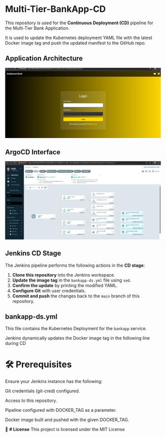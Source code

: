 # Multi-Tier-BankApp-CD

This repository is used for the **Continuous Deployment (CD)** pipeline for the Multi-Tier Bank Application.

It is used to update the Kubernetes deployment YAML file with the latest Docker image tag and push the updated manifest to the GitHub repo.

## Application Architecture

![Application](Application.png)

## ArgoCD Interface

![ArgoCD Interface](Argocd.png)

## Jenkins CD Stage

The Jenkins pipeline performs the following actions in the **CD stage**:

1. **Clone this repository** into the Jenkins workspace.
2. **Update the image tag** in the `bankapp-ds.yml` file using `sed`.
3. **Confirm the update** by printing the modified YAML.
4. **Configure Git** with user credentials.
5. **Commit and push** the changes back to the `main` branch of this repository.

   
##  bankapp-ds.yml

This file contains the Kubernetes Deployment for the `bankapp` service.

Jenkins dynamically updates the Docker image tag in the following line during CD


# 🛠️ Prerequisites
Ensure your Jenkins instance has the following:

Git credentials (git-cred) configured.

Access to this repository.

Pipeline configured with DOCKER_TAG as a parameter.

Docker image built and pushed with the given DOCKER_TAG.

📃 **# License**
This project is licensed under the MIT License

